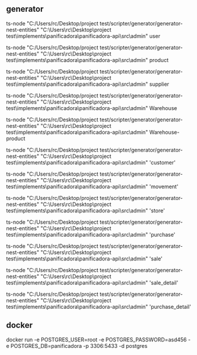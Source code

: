 ## generator
ts-node "C:/Users/rc/Desktop/project test/scripter/generator/generator-nest-entities" "C:\Users\rc\Desktop\project test\implements\panificadora\panificadora-api\src\admin" user

ts-node "C:/Users/rc/Desktop/project test/scripter/generator/generator-nest-entities" "C:\Users\rc\Desktop\project test\implements\panificadora\panificadora-api\src\admin" product

ts-node "C:/Users/rc/Desktop/project test/scripter/generator/generator-nest-entities" "C:\Users\rc\Desktop\project test\implements\panificadora\panificadora-api\src\admin" supplier

ts-node "C:/Users/rc/Desktop/project test/scripter/generator/generator-nest-entities" "C:\Users\rc\Desktop\project test\implements\panificadora\panificadora-api\src\admin" Warehouse

ts-node "C:/Users/rc/Desktop/project test/scripter/generator/generator-nest-entities" "C:\Users\rc\Desktop\project test\implements\panificadora\panificadora-api\src\admin" Warehouse-product


ts-node "C:/Users/rc/Desktop/project test/scripter/generator/generator-nest-entities" "C:\Users\rc\Desktop\project test\implements\panificadora\panificadora-api\src\admin" 'customer'

ts-node "C:/Users/rc/Desktop/project test/scripter/generator/generator-nest-entities" "C:\Users\rc\Desktop\project test\implements\panificadora\panificadora-api\src\admin" 'movement'

ts-node "C:/Users/rc/Desktop/project test/scripter/generator/generator-nest-entities" "C:\Users\rc\Desktop\project test\implements\panificadora\panificadora-api\src\admin" 'store'

ts-node "C:/Users/rc/Desktop/project test/scripter/generator/generator-nest-entities" "C:\Users\rc\Desktop\project test\implements\panificadora\panificadora-api\src\admin" 'purchase'

ts-node "C:/Users/rc/Desktop/project test/scripter/generator/generator-nest-entities" "C:\Users\rc\Desktop\project
test\implements\panificadora\panificadora-api\src\admin" 'sale'

ts-node "C:/Users/rc/Desktop/project test/scripter/generator/generator-nest-entities" "C:\Users\rc\Desktop\project test\implements\panificadora\panificadora-api\src\admin" 'sale_detail'

ts-node "C:/Users/rc/Desktop/project test/scripter/generator/generator-nest-entities" "C:\Users\rc\Desktop\project test\implements\panificadora\panificadora-api\src\admin" 'purchase_detail'






<!-- docker-compose-up -->

 ## docker

docker run -e POSTGRES_USER=root -e POSTGRES_PASSWORD=asd456 -e POSTGRES_DB=panificadora -p 3306:5433 -d postgres

